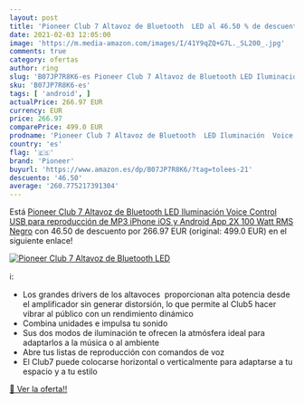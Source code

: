```yaml
---
layout: post
title: 'Pioneer Club 7 Altavoz de Bluetooth  LED al 46.50 % de descuento'
date: 2021-02-03 12:05:00
image: 'https://m.media-amazon.com/images/I/41Y9qZQ+G7L._SL200_.jpg'
comments: true
category: ofertas
author: ring
slug: 'B07JP7R8K6-es Pioneer Club 7 Altavoz de Bluetooth LED Iluminación Voice...'
sku: 'B07JP7R8K6-es'
tags: [ 'android', ]
actualPrice: 266.97 EUR
currency: EUR
price: 266.97
comparePrice: 499.0 EUR
prodname: 'Pioneer Club 7 Altavoz de Bluetooth  LED Iluminación  Voice Control  USB para reproducción de MP3  iPhone iOS y Android  App  2X 100 Watt RMS  Negro'
country: 'es'
flag: '🇪🇸'
brand: 'Pioneer'
buyurl: 'https://www.amazon.es/dp/B07JP7R8K6/?tag=tolees-21'
descuento: '46.50'
average: '260.775217391304'
---
```


Está [Pioneer Club 7 Altavoz de Bluetooth  LED Iluminación  Voice Control  USB para reproducción de MP3  iPhone iOS y Android  App  2X 100 Watt RMS  Negro](https://www.amazon.es/dp/B07JP7R8K6/?tag=tolees-21) con 46.50 de descuento por 266.97 EUR (original: 499.0 EUR) en el siguiente enlace!

[![Pioneer Club 7 Altavoz de Bluetooth  LED](https://m.media-amazon.com/images/I/41Y9qZQ+G7L._SL200_.jpg)](https://www.amazon.es/dp/B07JP7R8K6/?tag=tolees-21)

ℹ️:

- Los grandes drivers de los altavoces  proporcionan alta potencia desde el amplificador sin generar distorsión, lo que permite al Club5 hacer vibrar al público con un rendimiento dinámico
- Combina unidades e impulsa tu sonido
- Sus dos modos de iluminación te ofrecen la atmósfera ideal para adaptarlos a la música o al ambiente
- Abre tus listas de reproducción con comandos de voz
- El Club7 puede colocarse horizontal o verticalmente para adaptarse a tu espacio y a tu estilo

[🛒 Ver la oferta!!](https://www.amazon.es/dp/B07JP7R8K6/?tag=tolees-21)
